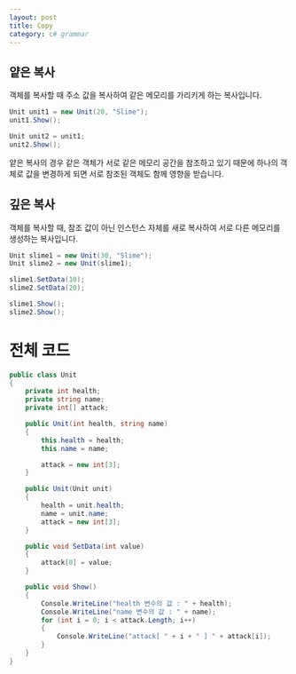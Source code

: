 ```yaml
---
layout: post
title: Copy
category: c# grammar
---
```


## 얕은 복사

객체를 복사할 때 주소 값을 복사하여 같은 메모리를 
가리키게 하는 복사입니다.

~~~c#
Unit unit1 = new Unit(20, "Slime");
unit1.Show();

Unit unit2 = unit1;
unit2.Show();
~~~

얕은 복사의 경우 같은 객체가 서로 같은 메모리 공간을
참조하고 있기 때문에 하나의 객체로 값을 변경하게 되면
서로 참조된 객체도 함께 영향을 받습니다.

## 깊은 복사

객체를 복사할 때, 참조 값이 아닌 인스턴스 자체를
새로 복사하여 서로 다른 메모리를 생성하는 복사입니다.

~~~c#
Unit slime1 = new Unit(30, "Slime");
Unit slime2 = new Unit(slime1);

slime1.SetData(10);
slime2.SetData(20);

slime1.Show();
slime2.Show();
~~~

# 전체 코드
~~~c#
public class Unit
{
    private int health;
    private string name;
    private int[] attack;

    public Unit(int health, string name)
    {
        this.health = health;
        this.name = name;

        attack = new int[3];
    }

    public Unit(Unit unit)
    {
        health = unit.health;
        name = unit.name;
        attack = new int[3];
    }

    public void SetData(int value)
    {
        attack[0] = value;
    }

    public void Show()
    {
        Console.WriteLine("health 변수의 값 : " + health);
        Console.WriteLine("name 변수의 값 : " + name);
        for (int i = 0; i < attack.Length; i++)
        {
            Console.WriteLine("attack[ " + i + " ] " + attack[i]);
        }
    }
}
~~~